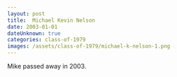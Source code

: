 ```yaml
---
layout: post
title:  Michael Kevin Nelson
date: 2003-01-01
dateUnknown: true
categories: class-of-1979
images: /assets/class-of-1979/michael-k-nelson-1.png
---
```

Mike passed away in 2003.
